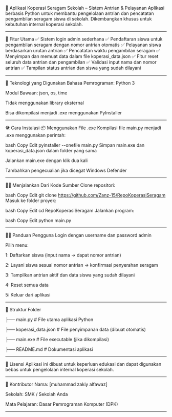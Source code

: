 💼 Aplikasi Koperasi Seragam Sekolah – Sistem Antrian & Pelayanan
Aplikasi berbasis Python untuk membantu pengelolaan antrian dan pencatatan pengambilan seragam siswa di sekolah. Dikembangkan khusus untuk kebutuhan internal koperasi sekolah.

---------------------------------------------------------------------------------------------------------------------------------------------------------------------------------------------------

📌 Fitur Utama
✅ Sistem login admin sederhana
✅ Pendaftaran siswa untuk pengambilan seragam dengan nomor antrian otomatis
✅ Pelayanan siswa berdasarkan urutan antrian
✅ Pencatatan waktu pengambilan seragam
✅ Menyimpan dan memuat data dalam file koperasi_data.json
✅ Fitur reset seluruh data antrian dan pengambilan
✅ Validasi input nama dan nomor antrian
✅ Tampilan status antrian dan siswa yang sudah dilayani

---------------------------------------------------------------------------------------------------------------------------------------------------------------------------------------------------

🧰 Teknologi yang Digunakan
Bahasa Pemrograman: Python 3

Modul Bawaan: json, os, time

Tidak menggunakan library eksternal

Bisa dikompilasi menjadi .exe menggunakan PyInstaller

---------------------------------------------------------------------------------------------------------------------------------------------------------------------------------------------------

🛠️ Cara Instalasi
📦 Menggunakan File .exe
Kompilasi file main.py menjadi .exe menggunakan perintah:

bash
Copy
Edit
pyinstaller --onefile main.py
Simpan main.exe dan koperasi_data.json dalam folder yang sama

Jalankan main.exe dengan klik dua kali

Tambahkan pengecualian jika dicegat Windows Defender

---------------------------------------------------------------------------------------------------------------------------------------------------------------------------------------------------

🧑‍💻 Menjalankan Dari Kode Sumber
Clone repositori:

bash
Copy
Edit
git clone https://github.com/Zanz-15/RepoKoperasiSeragam
Masuk ke folder proyek:

bash
Copy
Edit
cd RepoKoperasiSeragam
Jalankan program:

bash
Copy
Edit
python main.py

---------------------------------------------------------------------------------------------------------------------------------------------------------------------------------------------------

👨‍🏫 Panduan Pengguna
Login dengan username dan password admin

Pilih menu:

1: Daftarkan siswa (input nama → dapat nomor antrian)

2: Layani siswa sesuai nomor antrian → konfirmasi penyerahan seragam

3: Tampilkan antrian aktif dan data siswa yang sudah dilayani

4: Reset semua data

5: Keluar dari aplikasi

---------------------------------------------------------------------------------------------------------------------------------------------------------------------------------------------------

📁 Struktur Folder

├── main.py              # File utama aplikasi Python

├── koperasi_data.json   # File penyimpanan data (dibuat otomatis)

├── main.exe             # File executable (jika dikompilasi)

├── README.md            # Dokumentasi aplikasi


--------------------------------------------------------------------------------------------------------------------------------------------------------------------------------------------------

📝 Lisensi
Aplikasi ini dibuat untuk keperluan edukasi dan dapat digunakan bebas untuk pengelolaan internal koperasi sekolah.

---------------------------------------------------------------------------------------------------------------------------------------------------------------------------------------------------

🙌 Kontributor
Nama: [muhammad zakiy alfawaz]

Sekolah: SMK / Sekolah Anda

Mata Pelajaran: Dasar Pemrograman Komputer (DPK)

--------------------------------------------------------------------------------------------------------------------------------------------------------------------------------------------------

